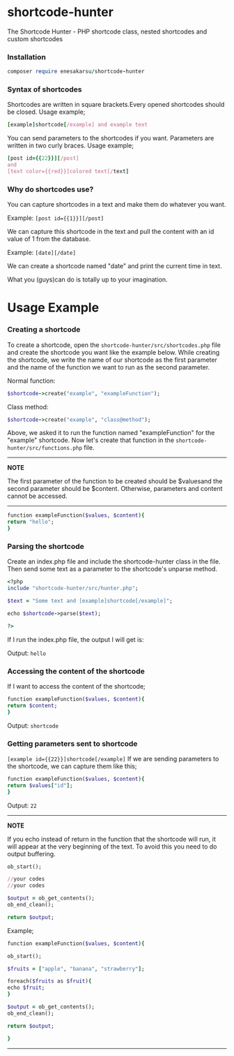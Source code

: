 # shortcode-hunter
The Shortcode Hunter - PHP shortcode class, nested shortcodes and custom shortcodes

### Installation

```ruby
composer require enesakarsu/shortcode-hunter
```

### Syntax of shortcodes

Shortcodes are written in square brackets.Every opened shortcodes should be closed. Usage example;

```ruby
[example]shortcode[/example] and example text
```

You can send parameters to the shortcodes if you want. Parameters are written in two curly braces. Usage example;

```ruby
[post id={{22}}][/post]
and
[text color={{red}}]colored text[/text]
```

### Why do shortcodes use?

You can capture shortcodes in a text and make them do whatever you want.

Example:
`[post id={{1}}][/post]`

We can capture this shortcode in the text and pull the content with an id value of 1 from the database.

Example:
`[date][/date]`

We can create a shortcode named "date" and print the current time in text.

What you (guys)can do is totally up to your imagination.




Usage Example
=============

### Creating a shortcode

To create a shortcode, open the `shortcode-hunter/src/shortcodes.php` file and create the shortcode you want like the example below. While creating the shortcode, we write the name of our shortcode as the first parameter and the name of the function we want to run as the second parameter.

Normal function:

```ruby
$shortcode->create("example", "exampleFunction");
```

Class method:

```ruby
$shortcode->create("example", "class@method");
```


Above, we asked it to run the function named "exampleFunction" for the "example" shortcode. Now let's create that function in the `shortcode-hunter/src/functions.php` file.

---
**NOTE**

The first parameter of the function to be created should be $values ​​and the second parameter should be $content. Otherwise, parameters and content cannot be accessed.

---


```ruby
function exampleFunction($values, $content){
return "hello";
}
```

### Parsing the shortcode

Create an index.php file and include the shortcode-hunter class in the file. Then send some text as a parameter to the shortcode's unparse method.


```ruby
<?php
include "shortcode-hunter/src/hunter.php";

$text = "Some text and [example]shortcode[/example]";

echo $shortcode->parse($text);

?>
```

If I run the index.php file, the output I will get is:

Output:
`hello`

### Accessing the content of the shortcode

If I want to access the content of the shortcode;

```ruby
function exampleFunction($values, $content){
return $content;
}
```
Output:
`shortcode`

### Getting parameters sent to shortcode


`[example id={{22}}]shortcode[/example]`
If we are sending parameters to the shortcode, we can capture them like this;

```ruby
function exampleFunction($values, $content){
return $values["id"];
}
```

Output:
`22`


---
**NOTE**

If you echo instead of return in the function that the shortcode will run, it will appear at the very beginning of the text. To avoid this you need to do output buffering.

```ruby
ob_start();

//your codes
//your codes

$output = ob_get_contents();
ob_end_clean();

return $output;
```


Example;

```ruby
function exampleFunction($values, $content){

ob_start();

$fruits = ["apple", "banana", "strawberry"];

foreach($fruits as $fruit){
echo $fruit;
}

$output = ob_get_contents();
ob_end_clean();

return $output;

}

```

---





